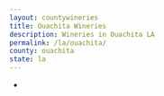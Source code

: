 ```yaml
---
layout: countywineries
title: Ouachita Wineries
description: Wineries in Ouachita LA
permalink: /la/ouachita/
county: ouachita
state: la
---
```

-
